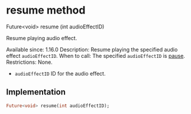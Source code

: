 


# resume method








Future&lt;void> resume
(int audioEffectID)





<p>Resume playing audio effect.</p>
<p>Available since: 1.16.0
Description: Resume playing the specified audio effect <code>audioEffectID</code>.
When to call: The specified <code>audioEffectID</code> is <a href="../../zego_uikit_prebuilt_live_audio_room/ZegoAudioEffectPlayer/pause.md">pause</a>.
Restrictions: None.</p>
<ul>
<li><code>audioEffectID</code> ID for the audio effect.</li>
</ul>



## Implementation

```dart
Future<void> resume(int audioEffectID);
```







